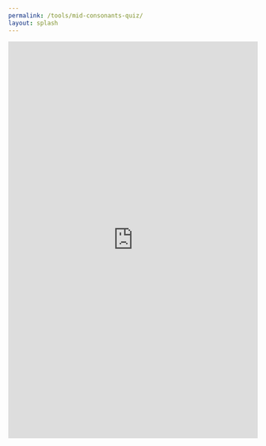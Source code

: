 ```yaml
---
permalink: /tools/mid-consonants-quiz/
layout: splash
---
```

<iframe src="https://1hrbehind.com/thai/mid-consonants-quiz.html" style="text-align: center" width="100%" height="800px" frameborder="0" scrolling="auto"></iframe>